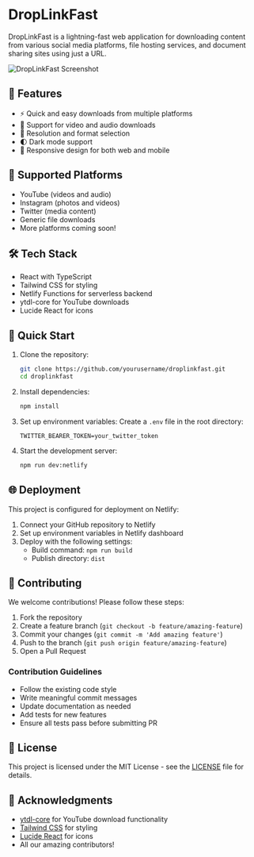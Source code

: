 # DropLinkFast

DropLinkFast is a lightning-fast web application for downloading content from various social media platforms, file hosting services, and document sharing sites using just a URL.

![DropLinkFast Screenshot](https://source.unsplash.com/random/1200x630/?download,technology)

## 🚀 Features

- ⚡ Quick and easy downloads from multiple platforms
- 🎥 Support for video and audio downloads
- 📱 Resolution and format selection
- 🌓 Dark mode support
- 📱 Responsive design for both web and mobile

## 🎯 Supported Platforms

- YouTube (videos and audio)
- Instagram (photos and videos)
- Twitter (media content)
- Generic file downloads
- More platforms coming soon!

## 🛠️ Tech Stack

- React with TypeScript
- Tailwind CSS for styling
- Netlify Functions for serverless backend
- ytdl-core for YouTube downloads
- Lucide React for icons

## 🚀 Quick Start

1. Clone the repository:
   ```bash
   git clone https://github.com/yourusername/droplinkfast.git
   cd droplinkfast
   ```

2. Install dependencies:
   ```bash
   npm install
   ```

3. Set up environment variables:
   Create a `.env` file in the root directory:
   ```env
   TWITTER_BEARER_TOKEN=your_twitter_token
   ```

4. Start the development server:
   ```bash
   npm run dev:netlify
   ```

## 🌐 Deployment

This project is configured for deployment on Netlify:

1. Connect your GitHub repository to Netlify
2. Set up environment variables in Netlify dashboard
3. Deploy with the following settings:
   - Build command: `npm run build`
   - Publish directory: `dist`

## 👥 Contributing

We welcome contributions! Please follow these steps:

1. Fork the repository
2. Create a feature branch (`git checkout -b feature/amazing-feature`)
3. Commit your changes (`git commit -m 'Add amazing feature'`)
4. Push to the branch (`git push origin feature/amazing-feature`)
5. Open a Pull Request

### Contribution Guidelines

- Follow the existing code style
- Write meaningful commit messages
- Update documentation as needed
- Add tests for new features
- Ensure all tests pass before submitting PR

## 📝 License

This project is licensed under the MIT License - see the [LICENSE](LICENSE) file for details.

## 🙏 Acknowledgments

- [ytdl-core](https://github.com/fent/node-ytdl-core) for YouTube download functionality
- [Tailwind CSS](https://tailwindcss.com) for styling
- [Lucide React](https://lucide.dev) for icons
- All our amazing contributors!